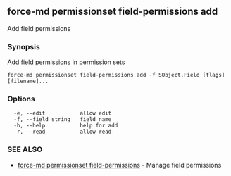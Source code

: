 ## force-md permissionset field-permissions add

Add field permissions

### Synopsis

Add field permissions in permission sets

```
force-md permissionset field-permissions add -f SObject.Field [flags] [filename]...
```

### Options

```
  -e, --edit           allow edit
  -f, --field string   field name
  -h, --help           help for add
  -r, --read           allow read
```

### SEE ALSO

* [force-md permissionset field-permissions](force-md_permissionset_field-permissions.md)	 - Manage field permissions

